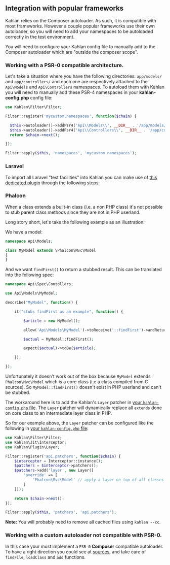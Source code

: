 ## Integration with popular frameworks

Kahlan relies on the Composer autoloader. As such, it is compatible with most frameworks. However a couple popular frameworks use their own autoloader, so you will need to add your namespaces to be autoloaded correctly in the test environment.

You will need to configure your Kahlan config file to manually add to the Composer autoloader which are "outside the composer scope".

### Working with a PSR-0 compatible architecture.

Let's take a situation where you have the following directories: `app/models/` and  `app/controllers/` and each one are respectively attached to the `Api\Models` and `Api\Controllers` namespaces. To autoload them with Kahlan you will need to manually add these PSR-4 namespaces in your **kahlan-config.php** config file:

```php
use Kahlan\Filter\Filter;

Filter::register('mycustom.namespaces', function($chain) {

  $this->autoloader()->addPsr4('Api\\Models\\', __DIR__ . '/app/models/');
  $this->autoloader()->addPsr4('Api\\Controllers\\', __DIR__ . '/app/controllers/');
  return $chain->next();

});

Filter::apply($this, 'namespaces', 'mycustom.namespaces');
```

### Laravel

To import all Laravel "test facilities" into Kahlan you can make use of [this dedicated plugin](https://github.com/jarektkaczyk/laravel-kahlan) through the following steps:

### Phalcon

When a class extends a built-in class (i.e. a non PHP class) it's not possible to stub parent class methods since they are not in PHP userland.

Long story short, let's take the following example as an illustration:

We have a model:

```php
namespace Api\Models;

class MyModel extends \Phalcon\Mvc\Model
{
}
```

And we want `findFirst()` to return a stubbed result. This can be translated into the following spec:

```php
namespace Api\Spec\Contollers;

use Api\Models\MyModel;

describe("MyModel", function() {

    it("stubs findFirst as an example", function() {

        $article = new MyModel();

        allow('Api\Models\MyModel')->toReceive('::findFirst')->andReturn($article);

        $actual = MyModel::findFirst();

        expect($actual)->toBe($article);

    });

});
```

Unfortunately it doesn't work out of the box because `MyModel` extends `Phalcon\Mvc\Model` which is a core class (i.e a class compiled from C sources). So `MyModel::findFirst()` doesn't exist in PHP userland and can't be stubbed.

The workaround here is to add the Kahlan's `Layer` patcher in [your `kahlan-config.php` file](config-file.md). The `Layer` patcher will dynamically replace all `extends` done on core class to an intermediate layer class in PHP.

So for our example above, the `Layer` patcher can be configured like the following in [your `kahlan-config.php` file](config-file.md):

```php
use Kahlan\Filter\Filter;
use Kahlan\Jit\Interceptor;
use Kahlan\Plugin\Layer;

Filter::register('api.patchers', function($chain) {
    $interceptor = Interceptor::instance();
    $patchers = $interceptor->patchers();
    $patchers->add('layer', new Layer([
        'override' => [
            'Phalcon\Mvc\Model' // apply a layer on top of all classes extending `Phalcon\Mvc\Model`.
        ]
    ]));

    return $chain->next();
});

Filter::apply($this, 'patchers', 'api.patchers');
```

**Note:** You will probably need to remove all cached files using `kahlan --cc`.

### Working with a custom autoloader not compatible with PSR-0.

In this case your must implement a `PSR-0` **Composer** compatible autoloader. To have a right direction you could see at [sources](https://github.com/composer/composer/blob/master/src/Composer/Autoload/ClassLoader.php), and take care of `findFile`, `loadClass` and `add` functions.
